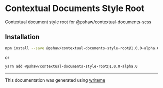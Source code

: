 # Contextual Documents Style Root

Contextual document style root for @pshaw/contextual-documents-scss

## Installation

```bash
npm install --save @pshaw/contextual-documents-style-root@1.0.0-alpha.0
```
or
```bash
yarn add @pshaw/contextual-documents-style-root@1.0.0-alpha.0
```

---
This documentation was generated using [writeme](https://www.npmjs.com/package/@writeme/core)
